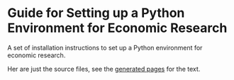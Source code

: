 Guide for Setting up a Python Environment for Economic Research
===============================================================

A set of installation instructions to set up a Python environment for economic research.

Her  are just the source files, see the [generated pages](http://hmgaudecker.github.io/econ-python-environment/) for the text.
